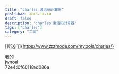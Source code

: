 ```yaml
---
title: "charles 激活码计算器"
published: 2023-11-18
draft: false
description: "charles 激活码计算器"
tags: ["charles"]
category: "工具"
---
```


[传送门]{https://www.zzzmode.com/mytools/charles/}

我的  
jwnoal  
72e4d0f60118ed086a
